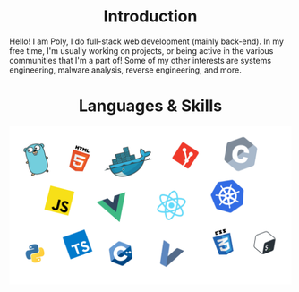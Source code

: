 
<h1 align="center">Introduction</h1>
<p >Hello! I am Poly, I do full-stack web development (mainly back-end). In my free time, I'm usually working on projects, or being active in the various communities that I'm a part of! Some of my other interests are systems engineering, malware analysis, reverse engineering, and more.</p>

<h1 align="center">Languages & Skills</h1>
<img src="images/skills.png"/>
